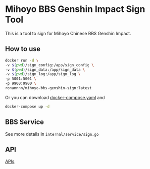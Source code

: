 # Mihoyo BBS Genshin Impact Sign Tool

This is a tool to sign for Mihoyo Chinese BBS Genshin Impact.

## How to use

```bash
docker run -d \
-v $(pwd)/sign_config:/app/sign_config \
-v $(pwd)/sign_data:/app/sign_data \
-v $(pwd)/sign_log:/app/sign_log \
-p 5001:5001 \
-p 9900:9900 \
ronannnn/mihoyo-bbs-genshin-sign:latest
```

Or you can download [docker-compose.yaml](https://github.com/Ronannnn/mihoyo-bbs-genshin-sign/blob/main/deployments/docker-compose/docker-compose.yaml)
and
```bash
docker-compose up -d
```

## BBS Service

See more details in `internal/service/sign.go`

## API

[APIs](https://editor.swagger.io/?url=https://raw.githubusercontent.com/Ronannnn/mihoyo-bbs-genshin-sign/main/api/swagger.yaml)
